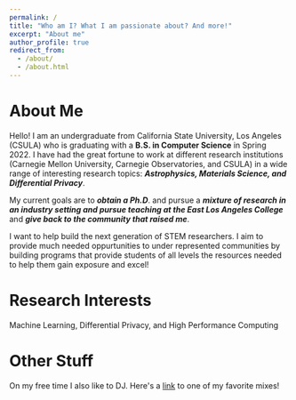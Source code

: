 ```yaml
---
permalink: /
title: "Who am I? What I am passionate about? And more!"
excerpt: "About me"
author_profile: true
redirect_from: 
  - /about/
  - /about.html
---
```



About Me
======
Hello! I am an undergraduate from California State University, Los Angeles (CSULA) who is graduating with a __B.S. in Computer Science__ in Spring 2022. I have had the great fortune to work at different research institutions (Carnegie Mellon University, Carnegie Observatories, and CSULA) in a wide range of interesting research topics:  ___Astrophysics, Materials Science, and Differential Privacy___.

My current goals are to ___obtain a Ph.D___. and pursue a ___mixture of research in an industry setting and pursue teaching at the East Los Angeles College___ and ___give back to the community that raised me___. 

I want to help build the next generation of STEM researchers. I aim to provide much needed oppurtunities to under represented communities by building programs that provide students of all levels the resources needed to help them gain exposure and excel! 

Research Interests
======
Machine Learning, Differential Privacy, and High Performance Computing

Other Stuff
======
On my free time I also like to DJ. Here's a [link](https://www.youtube.com/watch?v=Z7Y8Cudtif0) to one of my favorite mixes!

